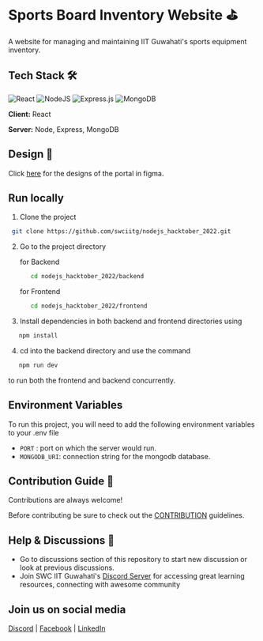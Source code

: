 # Sports Board Inventory Website ⛳

A website for managing and maintaining IIT Guwahati's sports equipment inventory.

## Tech Stack 🛠️

![React](https://img.shields.io/badge/react-%2320232a.svg?style=for-the-badge&logo=react&logoColor=%2361DAFB) ![NodeJS](https://img.shields.io/badge/node.js-6DA55F?style=for-the-badge&logo=node.js&logoColor=white) ![Express.js](https://img.shields.io/badge/express.js-%23404d59.svg?style=for-the-badge&logo=express&logoColor=%2361DAFB) ![MongoDB](https://img.shields.io/badge/MongoDB-%234ea94b.svg?style=for-the-badge&logo=mongodb&logoColor=white)

**Client:** React

**Server:** Node, Express, MongoDB

## Design 🎨

Click [here](https://www.figma.com/file/hiuxJApMNCY5Hs60c64FNC/Sports-Board-Management-System) for the designs of the portal in figma.

## Run locally

1. Clone the project
  ```bash
   git clone https://github.com/swciitg/nodejs_hacktober_2022.git
  ```

2. Go to the project directory

    for Backend
    ```bash
       cd nodejs_hacktober_2022/backend
    ```

    for Frontend
    ```bash
       cd nodejs_hacktober_2022/frontend
    ```

 3. Install dependencies in both backend and frontend directories using
   ```bash
      npm install
   ```

 4. cd into the backend directory and use the command
   ```bash
      npm run dev
   ```

   to run both the frontend and backend concurrently.

## Environment Variables

To run this project, you will need to add the following environment variables to your .env file

- `PORT` : port on which the server would run.
- `MONGODB_URI`: connection string for the mongodb database.

## Contribution Guide 🤠

Contributions are always welcome!

Before contributing be sure to check out the [CONTRIBUTION](contributing.md) guidelines.

## Help & Discussions 🙌

 - Go to discussions section of this repository to start new discussion or look at previous discussions.
 - Join SWC IIT Guwahati's [Discord Server](https://discord.com/invite/2QUrA8HgWx) for accessing great learning resources, connecting with awesome community

## Join us on social media

[Discord](https://discord.gg/djNKYdge2a) | [Facebook](https://www.facebook.com/swciitg/) | [LinkedIn](https://www.linkedin.com/company/student-s-web-committee-iitg/mycompany/)
